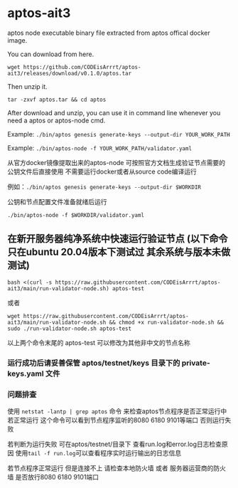 # aptos-ait3

aptos node executable binary file extracted from aptos offical docker image.

You can download from here.

```wget https://github.com/CODEisArrrt/aptos-ait3/releases/download/v0.1.0/aptos.tar```

Then unzip it.

```tar -zxvf aptos.tar && cd aptos```

After download and unzip, you can use it in command line whenever you need a aptos or aptos-node cmd.

Example: 
```./bin/aptos genesis generate-keys --output-dir YOUR_WORK_PATH```

Example:
```./bin/aptos-node -f YOUR_WORK_PATH/validator.yaml```


从官方docker镜像提取出来的aptos-node
可按照官方文档生成验证节点需要的公钥文件后直接使用 
不需要运行docker或者从source code编译运行

例如：```./bin/aptos genesis generate-keys --output-dir $WORKDIR```

公钥和节点配置文件准备就绪后运行

```./bin/aptos-node -f $WORKDIR/validator.yaml```


## 在新开服务器纯净系统中快速运行验证节点 (以下命令只在ubuntu 20.04版本下测试过 其余系统与版本未做测试)
```bash <(curl -s https://raw.githubusercontent.com/CODEisArrrt/aptos-ait3/main/run-validator-node.sh) aptos-test```

或者

```wget https://raw.githubusercontent.com/CODEisArrrt/aptos-ait3/main/run-validator-node.sh && chmod +x run-validator-node.sh && sudo ./run-validator-node.sh aptos-test```

以上两个命令末尾的 aptos-test 可以修改为其他非中文的节点名称 

### 运行成功后请妥善保管 aptos/testnet/keys 目录下的 private-keys.yaml 文件

### 问题排查
使用 ```netstat -lantp | grep aptos``` 命令 来检查aptos节点程序是否正常运行中 若正常运行 这个命令可以看到节点程序监听的8080 6180 9101等端口 否则运行失败

若判断为运行失败 可在aptos/testnet/目录下 查看run.log和error.log日志检查原因 使用```tail -f run.log```可以查看程序实时运行输出的日志信息

若节点程序正常运行 但是连接不上 请检查本地防火墙 或者 服务器运营商的防火墙 是否放行8080 6180 9101端口

